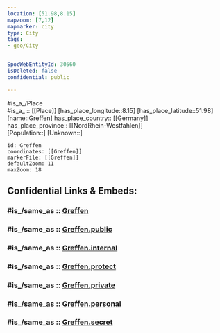 ```yaml
---
location: [51.98,8.15] 
mapzoom: [7,12] 
mapmarker: city 
type: City
tags:
- geo/City


SpocWebEntityId: 30560
isDeleted: false
confidential: public

---
```

#is_a_/Place  
#is_a_ :: [[Place]] 
[has_place_longitude::8.15] 
[has_place_latitude::51.98] 
[name::Greffen] 
has_place_country:: [[Germany]]  
has_place_province:: [[NordRhein-Westfahlen]]  
[Population::] 
[Unknown::] 


```leaflet
id: Greffen
coordinates: [[Greffen]] 
markerFile: [[Greffen]] 
defaultZoom: 11 
maxZoom: 18
```


## Confidential Links & Embeds: 

### #is_/same_as :: [Greffen](/_Standards/Earth/Continent/Europe/Europe~Central/Germany/Germany~West/Nordrhein-Westfalen/counties~NW/Gütersloh/cities~Gütersloh/Harsewinkel/Greffen.md) 

### #is_/same_as :: [Greffen.public](/_public/Earth/Continent/Europe/Europe~Central/Germany/Germany~West/Nordrhein-Westfalen/counties~NW/Gütersloh/cities~Gütersloh/Harsewinkel/Greffen.public.md) 

### #is_/same_as :: [Greffen.internal](/_internal/Earth/Continent/Europe/Europe~Central/Germany/Germany~West/Nordrhein-Westfalen/counties~NW/Gütersloh/cities~Gütersloh/Harsewinkel/Greffen.internal.md) 

### #is_/same_as :: [Greffen.protect](/_protect/Earth/Continent/Europe/Europe~Central/Germany/Germany~West/Nordrhein-Westfalen/counties~NW/Gütersloh/cities~Gütersloh/Harsewinkel/Greffen.protect.md) 

### #is_/same_as :: [Greffen.private](/_private/Earth/Continent/Europe/Europe~Central/Germany/Germany~West/Nordrhein-Westfalen/counties~NW/Gütersloh/cities~Gütersloh/Harsewinkel/Greffen.private.md) 

### #is_/same_as :: [Greffen.personal](/_personal/Earth/Continent/Europe/Europe~Central/Germany/Germany~West/Nordrhein-Westfalen/counties~NW/Gütersloh/cities~Gütersloh/Harsewinkel/Greffen.personal.md) 

### #is_/same_as :: [Greffen.secret](/_secret/Earth/Continent/Europe/Europe~Central/Germany/Germany~West/Nordrhein-Westfalen/counties~NW/Gütersloh/cities~Gütersloh/Harsewinkel/Greffen.secret.md)

